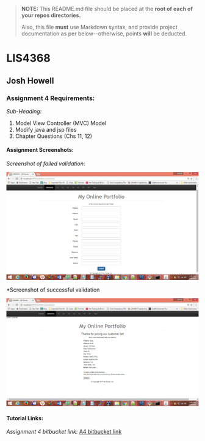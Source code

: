 > **NOTE:** This README.md file should be placed at the **root of each of your repos directories.**
>
>Also, this file **must** use Markdown syntax, and provide project documentation as per below--otherwise, points **will** be deducted.
>

# LIS4368

## Josh Howell

### Assignment 4 Requirements:

*Sub-Heading:*

1. Model View Controller (MVC) Model
2. Modify java and jsp files
3. Chapter Questions (Chs 11, 12)


#### Assignment Screenshots:

*Screenshot of failed validation*:

![A4 failed validation screenshot](../img/a4failedValidation.png)

*Screenshot of successful validation

![A4 successful validation screenshot](../img/a4successfulValidation.png)

#### Tutorial Links:

*Assignment 4 bitbucket link:*
[A4 bitbucket link](https://bitbucket.org/jch10g/lis4368 "bitbucket repo")


